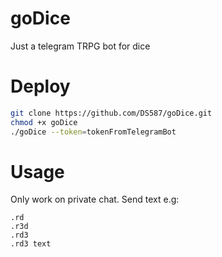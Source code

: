 # goDice
Just a telegram TRPG bot for dice

# Deploy

```bash
git clone https://github.com/DS587/goDice.git
chmod +x goDice
./goDice --token=tokenFromTelegramBot
```

# Usage

Only work on private chat.
Send text e.g:

```
.rd
.r3d
.rd3
.rd3 text
```
